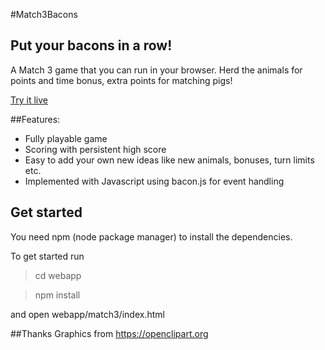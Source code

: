 #Match3Bacons

## Put your bacons in a row!

A Match 3 game that you can run in your browser. Herd the animals for points and time bonus, extra points for matching pigs!

<a href="https://rawgit.com/SamiJ/match3bacons/master/webapp/match3/index.html" target="_blank">Try it live</a>

##Features:
* Fully playable game
* Scoring with persistent high score
* Easy to add your own new ideas like new animals, bonuses, turn limits etc.
* Implemented with Javascript using bacon.js for event handling

## Get started
You need npm (node package manager) to install the dependencies.

To get started run

> cd webapp

> npm install

and open webapp/match3/index.html

##Thanks
Graphics from https://openclipart.org

